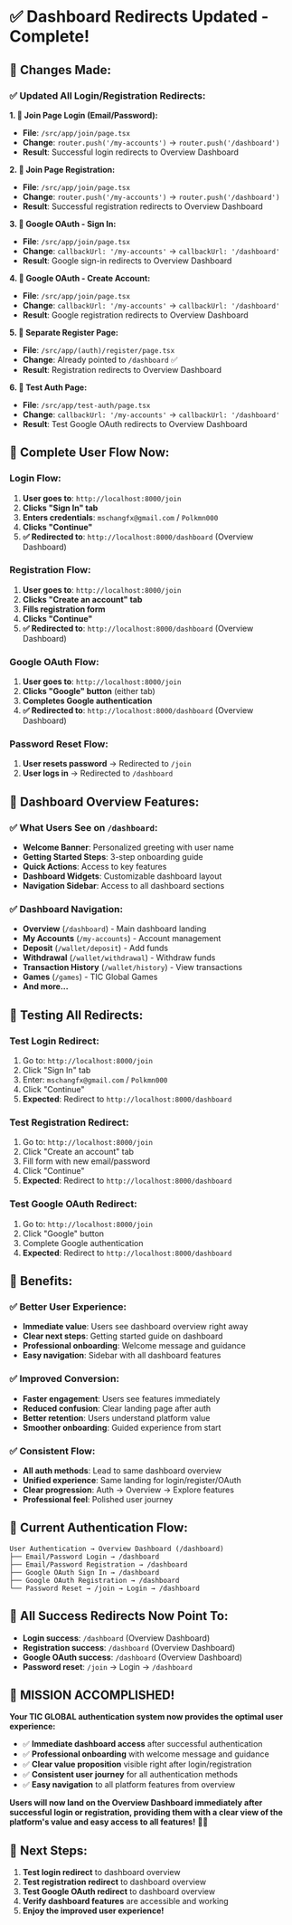 # ✅ Dashboard Redirects Updated - Complete!

## 🎯 Changes Made:

### **✅ Updated All Login/Registration Redirects:**

**1. 🔄 Join Page Login (Email/Password):**
- **File**: `/src/app/join/page.tsx`
- **Change**: `router.push('/my-accounts')` → `router.push('/dashboard')`
- **Result**: Successful login redirects to Overview Dashboard

**2. 🔄 Join Page Registration:**
- **File**: `/src/app/join/page.tsx`
- **Change**: `router.push('/my-accounts')` → `router.push('/dashboard')`
- **Result**: Successful registration redirects to Overview Dashboard

**3. 🔄 Google OAuth - Sign In:**
- **File**: `/src/app/join/page.tsx`
- **Change**: `callbackUrl: '/my-accounts'` → `callbackUrl: '/dashboard'`
- **Result**: Google sign-in redirects to Overview Dashboard

**4. 🔄 Google OAuth - Create Account:**
- **File**: `/src/app/join/page.tsx`
- **Change**: `callbackUrl: '/my-accounts'` → `callbackUrl: '/dashboard'`
- **Result**: Google registration redirects to Overview Dashboard

**5. 🔄 Separate Register Page:**
- **File**: `/src/app/(auth)/register/page.tsx`
- **Change**: Already pointed to `/dashboard` ✅
- **Result**: Registration redirects to Overview Dashboard

**6. 🔄 Test Auth Page:**
- **File**: `/src/app/test-auth/page.tsx`
- **Change**: `callbackUrl: '/my-accounts'` → `callbackUrl: '/dashboard'`
- **Result**: Test Google OAuth redirects to Overview Dashboard

## 🎯 Complete User Flow Now:

### **Login Flow:**
1. **User goes to**: `http://localhost:8000/join`
2. **Clicks "Sign In" tab**
3. **Enters credentials**: `mschangfx@gmail.com` / `Polkmn000`
4. **Clicks "Continue"**
5. **✅ Redirected to**: `http://localhost:8000/dashboard` (Overview Dashboard)

### **Registration Flow:**
1. **User goes to**: `http://localhost:8000/join`
2. **Clicks "Create an account" tab**
3. **Fills registration form**
4. **Clicks "Continue"**
5. **✅ Redirected to**: `http://localhost:8000/dashboard` (Overview Dashboard)

### **Google OAuth Flow:**
1. **User goes to**: `http://localhost:8000/join`
2. **Clicks "Google" button** (either tab)
3. **Completes Google authentication**
4. **✅ Redirected to**: `http://localhost:8000/dashboard` (Overview Dashboard)

### **Password Reset Flow:**
1. **User resets password** → Redirected to `/join`
2. **User logs in** → Redirected to `/dashboard`

## 🎯 Dashboard Overview Features:

### **✅ What Users See on `/dashboard`:**
- **Welcome Banner**: Personalized greeting with user name
- **Getting Started Steps**: 3-step onboarding guide
- **Quick Actions**: Access to key features
- **Dashboard Widgets**: Customizable dashboard layout
- **Navigation Sidebar**: Access to all dashboard sections

### **✅ Dashboard Navigation:**
- **Overview** (`/dashboard`) - Main dashboard landing
- **My Accounts** (`/my-accounts`) - Account management
- **Deposit** (`/wallet/deposit`) - Add funds
- **Withdrawal** (`/wallet/withdrawal`) - Withdraw funds
- **Transaction History** (`/wallet/history`) - View transactions
- **Games** (`/games`) - TIC Global Games
- **And more...**

## 🧪 Testing All Redirects:

### **Test Login Redirect:**
1. Go to: `http://localhost:8000/join`
2. Click "Sign In" tab
3. Enter: `mschangfx@gmail.com` / `Polkmn000`
4. Click "Continue"
5. **Expected**: Redirect to `http://localhost:8000/dashboard`

### **Test Registration Redirect:**
1. Go to: `http://localhost:8000/join`
2. Click "Create an account" tab
3. Fill form with new email/password
4. Click "Continue"
5. **Expected**: Redirect to `http://localhost:8000/dashboard`

### **Test Google OAuth Redirect:**
1. Go to: `http://localhost:8000/join`
2. Click "Google" button
3. Complete Google authentication
4. **Expected**: Redirect to `http://localhost:8000/dashboard`

## 🎉 Benefits:

### **✅ Better User Experience:**
- **Immediate value**: Users see dashboard overview right away
- **Clear next steps**: Getting started guide on dashboard
- **Professional onboarding**: Welcome message and guidance
- **Easy navigation**: Sidebar with all dashboard features

### **✅ Improved Conversion:**
- **Faster engagement**: Users see features immediately
- **Reduced confusion**: Clear landing page after auth
- **Better retention**: Users understand platform value
- **Smoother onboarding**: Guided experience from start

### **✅ Consistent Flow:**
- **All auth methods**: Lead to same dashboard overview
- **Unified experience**: Same landing for login/register/OAuth
- **Clear progression**: Auth → Overview → Explore features
- **Professional feel**: Polished user journey

## 🎯 Current Authentication Flow:

```
User Authentication → Overview Dashboard (/dashboard)
├── Email/Password Login → /dashboard
├── Email/Password Registration → /dashboard
├── Google OAuth Sign In → /dashboard
├── Google OAuth Registration → /dashboard
└── Password Reset → /join → Login → /dashboard
```

## 🔗 All Success Redirects Now Point To:
- **Login success**: `/dashboard` (Overview Dashboard)
- **Registration success**: `/dashboard` (Overview Dashboard)
- **Google OAuth success**: `/dashboard` (Overview Dashboard)
- **Password reset**: `/join` → Login → `/dashboard`

## 🎉 MISSION ACCOMPLISHED!

**Your TIC GLOBAL authentication system now provides the optimal user experience:**

- ✅ **Immediate dashboard access** after successful authentication
- ✅ **Professional onboarding** with welcome message and guidance
- ✅ **Clear value proposition** visible right after login/registration
- ✅ **Consistent user journey** for all authentication methods
- ✅ **Easy navigation** to all platform features from overview

**Users will now land on the Overview Dashboard immediately after successful login or registration, providing them with a clear view of the platform's value and easy access to all features!** 🎉✨

## 🔄 Next Steps:
1. **Test login redirect** to dashboard overview
2. **Test registration redirect** to dashboard overview  
3. **Test Google OAuth redirect** to dashboard overview
4. **Verify dashboard features** are accessible and working
5. **Enjoy the improved user experience!**
